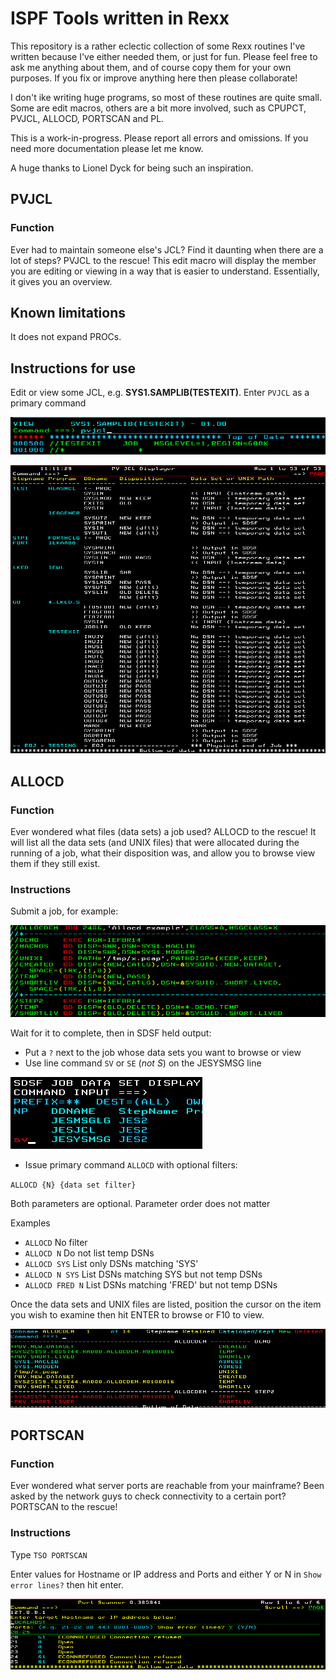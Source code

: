 # ISPF Tools written in Rexx #

This repository is a rather eclectic collection of some Rexx routines I've written because I've either needed them, or just for fun.
Please feel free to ask me anything about them, and of course copy them for your own purposes.
If you fix or improve anything here then please collaborate!

I don't ike writing huge programs, so most of these routines are quite small. Some are edit macros, others are a bit more involved, such as
CPUPCT, PVJCL, ALLOCD, PORTSCAN and PL.

This is a work-in-progress.  Please report all errors and omissions. If you need more documentation please let me know.

A huge thanks to Lionel Dyck for being such an inspiration.

## PVJCL ##

### Function ###

Ever had to maintain someone else's JCL?  Find it daunting when there are a lot of steps?  PVJCL to the rescue! This edit macro will display the
member you are editing or viewing in a way that is easier to understand.  Essentially, it gives you an overview.

## Known limitations ##

It does not expand PROCs.

## Instructions for use ##

Edit or view some JCL, e.g. **SYS1.SAMPLIB(TESTEXIT)**. Enter `PVJCL` as a primary command

![JCL](images/PVJCL.jcl.png)

![Panel](images/PVJCL.panel.png)

## ALLOCD ##

### Function ###

Ever wondered what files (data sets) a job used?  ALLOCD to the rescue! It will list all the data sets (and UNIX files) that were allocated during
the running of a job, what their disposition was, and allow you to browse view them if they still exist.

### Instructions ###

Submit a job, for example:

![JCL](images/ALLOCDJ.png)

Wait for it to complete, then in SDSF held output:

- Put a `?` next to the job whose data sets you want to browse or view
- Use line command `SV` or `SE` (*not S*) on the JESYSMSG line

![SV](images/SVcommand.png)

- Issue primary command `ALLOCD` with optional filters:

`ALLOCD {N} {data set filter}`

Both parameters are optional. Parameter order does not matter

Examples

- `ALLOCD`          No filter
- `ALLOCD N`        Do not list temp DSNs
- `ALLOCD SYS`      List only DSNs matching 'SYS'
- `ALLOCD N SYS`    List DSNs matching SYS but not temp DSNs
- `ALLOCD FRED N`   List DSNs matching 'FRED' but not temp DSNs

Once the data sets and UNIX files are listed, position the cursor
on the item you wish to examine then hit ENTER to browse or F10 to view.

![Panel](images/ALLOCDP.png)

## PORTSCAN ##

### Function ###

Ever wondered what server ports are reachable from your mainframe? Been asked by the network guys to check connectivity to a certain port?
PORTSCAN to the rescue!

### Instructions ###

Type `TSO PORTSCAN`

Enter values for Hostname or IP address and Ports and either Y or N in `Show error lines?` then hit enter.

![Panel](images/PORTSCAN.panel.png)
